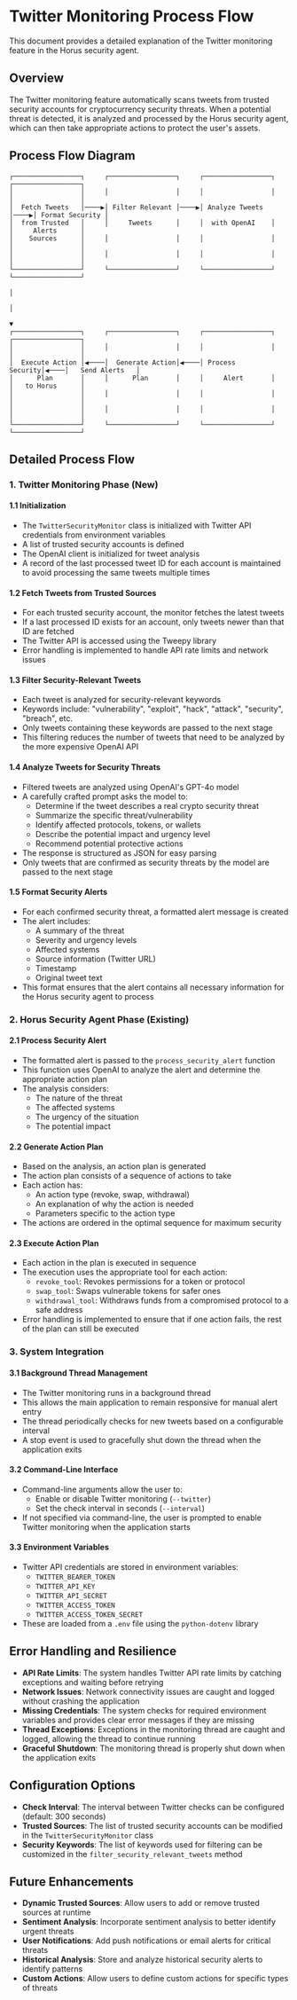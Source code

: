 # Twitter Monitoring Process Flow

This document provides a detailed explanation of the Twitter monitoring feature in the Horus security agent.

## Overview

The Twitter monitoring feature automatically scans tweets from trusted security accounts for cryptocurrency security threats. When a potential threat is detected, it is analyzed and processed by the Horus security agent, which can then take appropriate actions to protect the user's assets.

## Process Flow Diagram

```
┌─────────────────┐     ┌─────────────────┐     ┌─────────────────┐     ┌─────────────────┐
│                 │     │                 │     │                 │     │                 │
│  Fetch Tweets   │────▶│ Filter Relevant │────▶│ Analyze Tweets  │────▶│ Format Security │
│  from Trusted   │     │     Tweets      │     │  with OpenAI    │     │     Alerts      │
│    Sources      │     │                 │     │                 │     │                 │
│                 │     │                 │     │                 │     │                 │
└─────────────────┘     └─────────────────┘     └─────────────────┘     └─────────────────┘
                                                                                │
                                                                                │
                                                                                ▼
┌─────────────────┐     ┌─────────────────┐     ┌─────────────────┐     ┌─────────────────┐
│                 │     │                 │     │                 │     │                 │
│  Execute Action │◀────│  Generate Action│◀────│ Process Security│◀────│   Send Alerts   │
│      Plan       │     │      Plan       │     │     Alert       │     │   to Horus      │
│                 │     │                 │     │                 │     │                 │
│                 │     │                 │     │                 │     │                 │
└─────────────────┘     └─────────────────┘     └─────────────────┘     └─────────────────┘
```

## Detailed Process Flow

### 1. Twitter Monitoring Phase (New)

#### 1.1 Initialization
- The `TwitterSecurityMonitor` class is initialized with Twitter API credentials from environment variables
- A list of trusted security accounts is defined
- The OpenAI client is initialized for tweet analysis
- A record of the last processed tweet ID for each account is maintained to avoid processing the same tweets multiple times

#### 1.2 Fetch Tweets from Trusted Sources
- For each trusted security account, the monitor fetches the latest tweets
- If a last processed ID exists for an account, only tweets newer than that ID are fetched
- The Twitter API is accessed using the Tweepy library
- Error handling is implemented to handle API rate limits and network issues

#### 1.3 Filter Security-Relevant Tweets
- Each tweet is analyzed for security-relevant keywords
- Keywords include: "vulnerability", "exploit", "hack", "attack", "security", "breach", etc.
- Only tweets containing these keywords are passed to the next stage
- This filtering reduces the number of tweets that need to be analyzed by the more expensive OpenAI API

#### 1.4 Analyze Tweets for Security Threats
- Filtered tweets are analyzed using OpenAI's GPT-4o model
- A carefully crafted prompt asks the model to:
  - Determine if the tweet describes a real crypto security threat
  - Summarize the specific threat/vulnerability
  - Identify affected protocols, tokens, or wallets
  - Describe the potential impact and urgency level
  - Recommend potential protective actions
- The response is structured as JSON for easy parsing
- Only tweets that are confirmed as security threats by the model are passed to the next stage

#### 1.5 Format Security Alerts
- For each confirmed security threat, a formatted alert message is created
- The alert includes:
  - A summary of the threat
  - Severity and urgency levels
  - Affected systems
  - Source information (Twitter URL)
  - Timestamp
  - Original tweet text
- This format ensures that the alert contains all necessary information for the Horus security agent to process

### 2. Horus Security Agent Phase (Existing)

#### 2.1 Process Security Alert
- The formatted alert is passed to the `process_security_alert` function
- This function uses OpenAI to analyze the alert and determine the appropriate action plan
- The analysis considers:
  - The nature of the threat
  - The affected systems
  - The urgency of the situation
  - The potential impact

#### 2.2 Generate Action Plan
- Based on the analysis, an action plan is generated
- The action plan consists of a sequence of actions to take
- Each action has:
  - An action type (revoke, swap, withdrawal)
  - An explanation of why the action is needed
  - Parameters specific to the action type
- The actions are ordered in the optimal sequence for maximum security

#### 2.3 Execute Action Plan
- Each action in the plan is executed in sequence
- The execution uses the appropriate tool for each action:
  - `revoke_tool`: Revokes permissions for a token or protocol
  - `swap_tool`: Swaps vulnerable tokens for safer ones
  - `withdrawal_tool`: Withdraws funds from a compromised protocol to a safe address
- Error handling is implemented to ensure that if one action fails, the rest of the plan can still be executed

### 3. System Integration

#### 3.1 Background Thread Management
- The Twitter monitoring runs in a background thread
- This allows the main application to remain responsive for manual alert entry
- The thread periodically checks for new tweets based on a configurable interval
- A stop event is used to gracefully shut down the thread when the application exits

#### 3.2 Command-Line Interface
- Command-line arguments allow the user to:
  - Enable or disable Twitter monitoring (`--twitter`)
  - Set the check interval in seconds (`--interval`)
- If not specified via command-line, the user is prompted to enable Twitter monitoring when the application starts

#### 3.3 Environment Variables
- Twitter API credentials are stored in environment variables:
  - `TWITTER_BEARER_TOKEN`
  - `TWITTER_API_KEY`
  - `TWITTER_API_SECRET`
  - `TWITTER_ACCESS_TOKEN`
  - `TWITTER_ACCESS_TOKEN_SECRET`
- These are loaded from a `.env` file using the `python-dotenv` library

## Error Handling and Resilience

- **API Rate Limits**: The system handles Twitter API rate limits by catching exceptions and waiting before retrying
- **Network Issues**: Network connectivity issues are caught and logged without crashing the application
- **Missing Credentials**: The system checks for required environment variables and provides clear error messages if they are missing
- **Thread Exceptions**: Exceptions in the monitoring thread are caught and logged, allowing the thread to continue running
- **Graceful Shutdown**: The monitoring thread is properly shut down when the application exits

## Configuration Options

- **Check Interval**: The interval between Twitter checks can be configured (default: 300 seconds)
- **Trusted Sources**: The list of trusted security accounts can be modified in the `TwitterSecurityMonitor` class
- **Security Keywords**: The list of keywords used for filtering can be customized in the `filter_security_relevant_tweets` method

## Future Enhancements

- **Dynamic Trusted Sources**: Allow users to add or remove trusted sources at runtime
- **Sentiment Analysis**: Incorporate sentiment analysis to better identify urgent threats
- **User Notifications**: Add push notifications or email alerts for critical threats
- **Historical Analysis**: Store and analyze historical security alerts to identify patterns
- **Custom Actions**: Allow users to define custom actions for specific types of threats
